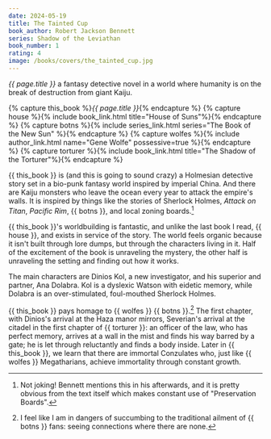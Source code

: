 ```yaml
---
date: 2024-05-19
title: The Tainted Cup
book_author: Robert Jackson Bennett
series: Shadow of the Leviathan
book_number: 1
rating: 4
image: /books/covers/the_tainted_cup.jpg
---
```


<cite class="book-title">{{ page.title }}</cite> a fantasy detective novel in
a world where humanity is on the break of destruction from giant Kaiju.

{% capture this_book %}<cite class="book-title">{{ page.title }}</cite>{% endcapture %}
{% capture house %}{% include book_link.html title="House of Suns"%}{% endcapture %}
{% capture botns %}{% include series_link.html series="The Book of the New Sun" %}{% endcapture %}
{% capture wolfes %}{% include author_link.html name="Gene Wolfe" possessive=true %}{% endcapture %}
{% capture torturer %}{% include book_link.html title="The Shadow of the Torturer"%}{% endcapture %}

{{ this_book }} is (and this is going to sound crazy) a Holmesian detective
story set in a bio-punk fantasy world inspired by imperial China. And there
are Kaiju monsters who leave the ocean every year to attack the empire's
walls. It is inspired by things like the stories of Sherlock Holmes,
<cite>Attack on Titan</cite>, <cite>Pacific Rim</cite>, {{ botns }}, and local
zoning boards.[^zoning]

[^zoning]:
    Not joking! Bennett mentions this in his afterwards, and it is pretty
    obvious from the text itself which makes constant use of "Preservation
    Boards".

{{ this_book }}'s worldbuilding is fantastic, and unlike the last book I read,
{{ house }}, and exists in service of the story. The world feels organic
because it isn't built through lore dumps, but through the characters living
in it. Half of the excitement of the book is unraveling the mystery, the other
half is unraveling the setting and finding out how it works.

The main characters are Dinios Kol, a new investigator, and his superior and
partner, Ana Dolabra. Kol is a dyslexic Watson with eidetic memory, while
Dolabra is an over-stimulated, foul-mouthed Sherlock Holmes.

{{ this_book }} pays homage to {{ wolfes }} {{ botns }}.[^botns] The first
chapter, with Dinios's arrival at the Haza manor mirrors, Severian's arrival
at the citadel in the first chapter of {{ torturer }}: an officer of the law,
who has perfect memory, arrives at a wall in the mist and finds his way barred
by a gate; he is let through reluctantly and finds a body inside. Later in {{
this_book }}, we learn that there are immortal Conzulates who, just like {{
wolfes }} Megatharians, achieve immortality through constant growth.

[^botns]:
    I feel like I am in dangers of succumbing to the traditional ailment of {{
    botns }} fans: seeing connections where there are none.
